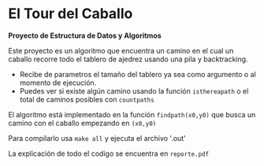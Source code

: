 # El Tour del Caballo
**Proyecto de Estructura de Datos y Algoritmos**

Este proyecto es un algoritmo que encuentra un camino en el cual un caballo recorre todo el tablero de ajedrez usando una pila y backtracking. 
- Recibe de parametros el tamaño del tablero ya sea como argumento o al momento de ejecución. 
- Puedes ver si existe algún camino usando la función `isthereapath` o el total de caminos posibles con `countpaths`

El algoritmo está implementado en la función `findpath(x0,y0)` que busca un camino con el caballo empezando en `(x0,y0)`

Para compilarlo usa `make all` y ejecuta el archivo '.out'

La explicación de todo el codigo se encuentra en `reporte.pdf`